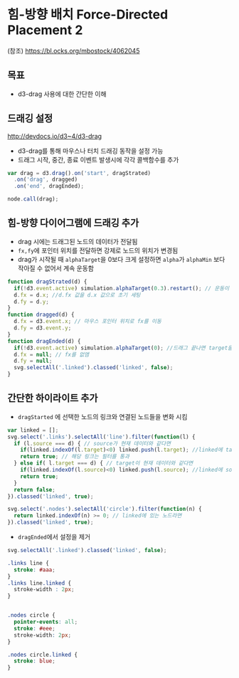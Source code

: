 힘-방향 배치 Force-Directed Placement 2
===

(참조) https://bl.ocks.org/mbostock/4062045

목표
---
-  d3-drag 사용에 대한 간단한 이해


드래깅 설정
---
http://devdocs.io/d3~4/d3-drag

- d3-drag를 통해 마우스나 터치 드래깅 동작을 설정 가능
 - 드래그 시작, 중간, 종료 이벤트 발생시에 각각 콜백함수를 추가


```javascript
var drag = d3.drag().on('start', dragStrated)
  .on('drag', dragged)
  .on('end', dragEnded);

node.call(drag);
```

힘-방향 다이어그램에 드래깅 추가
---

- drag 시에는 드래그된 노드의 데이터가 전달됨
 - `fx,fy`에 포인터 위치를 전달하면 강제로 노드의 위치가 변경됨
 - drag가 시작될 때 `alphaTarget`을 0보다 크게 설정하면 `alpha`가 `alphaMin` 보다 작아질 수 없어서 계속 운동함

```javascript
function dragStrated(d) {
  if(!d3.event.active) simulation.alphaTarget(0.3).restart(); // 운동이 정지하지 않음 
  d.fx = d.x; //d.fx 값을 d.x 값으로 초기 세팅
  d.fy = d.y;
}
function dragged(d) {
  d.fx = d3.event.x; // 마우스 포인터 위치로 fx를 이동
  d.fy = d3.event.y;
}
function dragEnded(d) {
  if(!d3.event.active) simulation.alphaTarget(0); //드래그 끝나면 target을 다시 0으로 설정 
  d.fx = null; // fx를 없앰
  d.fy = null;
  svg.selectAll('.linked').classed('linked', false);
}

```

간단한 하이라이트 추가
---
- `dragStarted` 에 선택한 노드의 링크와 연결된 노드들을 변화 시킴

```javascript
var linked = [];
svg.select('.links').selectAll('line').filter(function(l) { 
  if (l.source === d) { // source가 현재 데이터와 같다면
    if(linked.indexOf(l.target)<0) linked.push(l.target); //linked에 target이 없다면 해당 targetd르 추가
    return true; // 해당 링크는 필터를 통과
  } else if( l.target === d) { // target이 현재 데이터와 같다면
    if(linked.indexOf(l.source)<0) linked.push(l.source); //linked에 source가 없다면 해당 source를 추가 
    return true;
  }
  return false;
}).classed('linked', true);  

svg.select('.nodes').selectAll('circle').filter(function(n) {
  return linked.indexOf(n) >= 0; // linked에 있는 노드라면
}).classed('linked', true); 

```

- `dragEnded`에서 설정을 제거

```javascript
svg.selectAll('.linked').classed('linked', false);
```

```css
.links line {
  stroke: #aaa;
}
.links line.linked {
  stroke-width : 2px;
}


.nodes circle {
  pointer-events: all;
  stroke: #eee;
  stroke-width: 2px;
}

.nodes circle.linked {
  stroke: blue;
}
```
